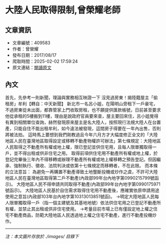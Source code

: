 # 大陸人民取得限制,曾榮耀老師

## 文章資訊
- 文章編號：409583
- 作者：曾榮耀
- 發布日期：2017/08/17
- 爬取時間：2025-02-02 17:59:24
- 原文連結：[閱讀原文](https://real-estate.get.com.tw/Columns/detail.aspx?no=409583)

## 內文
首先，先參考一則新聞，理論與實務相互映證一下
沒見過房東！揭陸籍屋主「偷租房」牟利【轉自：中天新聞】
新北市一名呂小姐，在陽明山旁租下一戶豪宅，不過房東從未出面，都靠管家上門收取房租，也不願提供匯款帳號，日前甚至要求他從承租的5樓搬到11樓，理由是說政府官員要來查，屋主要回來住，呂小姐覺得有異到相關單位查詢，赫然發現原來屋主是名大陸人，按照現行法規大陸人在台置產，只能自住不能出租牟利，如今違法被發現，這間房子得要在一年內出售，否則將被法拍。
這時馬上要想到我們剛教過且今年六月方才大幅度修正全文的「大陸地區人民在臺灣地區取得設定或移轉不動產物權許可辦法」第七條規定：大陸地區人民取得之不動產所有權或地上權，限已登記並供住宅用，且每人限單獨取得一戶，並不得出租或供非住宅之用。
取得前項供住宅用不動產所有權或地上權，於登記完畢後三年內不得移轉或辦理不動產所有權或地上權移轉之預告登記。但因繼承、強制執行、徵收、法院判決或依第十七條規定而移轉者，不在此限。
而本條的立法意旨：
為避免一再購置不動產導致土地壟斷投機或炒作之虞，不許可大陸地區人民在臺灣地區取得第二戶不動產(內政部99年台內地字第0990215799號函示)。
大陸地區人民不得申請共同取得不動產(內政部99年台內地字第0990175971號函示)。
大陸地區人民基於自住需求取得住宅用不動產後，應確實依原申請用途使用之意旨(內政部103年台內地字第10313013851號函)。
→明定大陸地區人民每人限單獨取得一戶（指一個主建號及其基地地號）依法供住宅用之已登記不動產所有權，並禁止其出租或供非住宅使用。
→考量目前市場上已有僅設定地上權之住宅不動產商品，防範大陸地區人民透過地上權之住宅不動產，進行不動產投機炒作。

---
*注：本文圖片存放於 ./images/ 目錄下*

